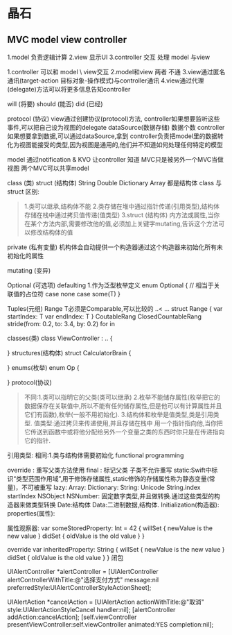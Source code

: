 #  晶石


## MVC  model view controller

1.model 负责逻辑计算
2.view 显示UI
3.controller 交互 处理 model 与view

1.controller 可以和 model \ view交互
2.model和view 两者 不通
3.view通过匿名通讯(target-action 目标对象-操作模式)与controller通讯
4.view通过代理(delegate)方法可以将更多信息告知controller

will (将要) should (能否) did (已经)

protocol (协议)
view通过创建协议(protocol)方法,
controller如果想要监听这些事件,可以把自己设为视图的delegate
dataSource(数据存储) 数据个数
controller如果想要拿到数据,可以通过dataSource,拿到
controller负责把model里的数据转化为视图能接受的类型,因为视图是通用的,他们并不知道如何处理任何特定的模型

model 通过notification & KVO 让controller 知道
MVC只是被另外一个MVC当做视图
两个MVC可以共享model

class (类)
struct (结构体)
String Double Dictionary Array 都是结构体
class 与 struct 区别:
>1.类可以继承,结构体不能
>2.类存储在堆中通过指针传递(引用类型),结构体存储在栈中通过拷贝值传递(值类型)
>3.struct (结构体) 内方法或属性,当你在某个方法内部,需要修改他的值,必须加上关键字mutating,告诉这个方法可以修改结构体的值

private (私有变量)
机构体会自动提供一个构造器通过这个构造器来初始化所有未初始化的属性

mutating (变异)


Optional (可选项)
defaulting
1.作为泛型枚举定义
enum Optional<T> {  // 相当于关联值的占位符
    case none
    case some(T)
}

Tuples(元组)
Range T必须是Comparable,可以比较的 ..< ...
struct Range<T> {
    var startIndex: T
    var endIndex: T
}
CoutableRang
ClosedCountableRang
stride(from: 0.2, to: 3.4, by: 0.2)
for in

classes(类)
class ViewController : .. {

}
structures(结构体)
struct CalculatorBrain {

}
enums(枚举)
enum Op {

}
protocol(协议)
>不同:1.类可以指明它的父类(类可以继承)
>        2.枚举不能储存属性(枚举把它的数据保存在关联值中,所以不能有任何储存属性,但是他可以有计算属性并且它们有函数),枚举(一般不用初始化).
 >       3.结构体和枚举是值类型,类是引用类型.
值类型:通过拷贝来传递使用,并且存储在栈中
用一个指针指向他,当你把它传送到函数中或将他分配给另外一个变量之类的东西时你只是在传递指向它的指针.
<!--当你把它作为参数传送它时它被复制了,甚至如果你仅仅是把它,分配给其他变量或者是函数都会拷贝-->

引用类型:
相同:1.类与结构体需要初始化
functional programming


override : 重写父类方法使用
final : 标记父类 子类不允许重写
static:Swift中标识“类型范围作用域”,用于修饰存储属性,static修饰的存储属性称为静态变量(常量)，不可被重写
lazy:
Array:
Dictionary:
String:
Unicode
String.index
startIndex
NSObject
NSNumber: 固定数字类型,并且做转换.通过这些类型的构造器来做类型转换
Date:结构体
Data:二进制数据,结构体.
Initialization(构造器):
properties(属性):

属性观察器:
var someStoredProperty: Int = 42 {
willSet { newValue is the new value }
didSet { oldValue is the old value }
}

override var inheritedProperty: String {
willSet { newValue is the new value }
didSet { oldValue is the old value }
}
闭包



UIAlertController *alertController = [UIAlertController alertControllerWithTitle:@"选择支付方式" message:nil preferredStyle:UIAlertControllerStyleActionSheet];

UIAlertAction *cancelAction = [UIAlertAction actionWithTitle:@"取消" style:UIAlertActionStyleCancel handler:nil];
[alertController addAction:cancelAction];
[self.viewController presentViewController:self.viewController animated:YES completion:nil];
